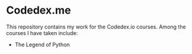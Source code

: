 # Codedex.me

This repository contains my work for the Codedex.io courses. Among the courses I have taken include:

* The Legend of Python
